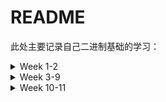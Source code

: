# README

此处主要记录自己二进制基础的学习：

<details>
    <summary>Week 1-2</summary>
    <p>
        	实现简单的SGI STL，完成了分配器、迭代器、萃取机制以及vector容器
    </p>
    <p>
        	代码实现：https://github.com/Theffth/skr_university/tree/master/Simple_SGI_STL/T_SGI_STL
    </p>
    <p>
        	结题测试：https://github.com/Theffth/skr_university/tree/master/Simple_SGI_STL/finial_test
    </p>
    <p>
        	总结笔记：//TODO
    </p>
</details>
<details>
    <summary>Week 3-9</summary>
    <p>
        学习编译原理，主要参考Stanford的课程cs143和哈工大的教学视频，完成相应lab
    </p>
    <p>
        cool compiler lab代码：https://github.com/Theffth/skr_university/tree/master/compiler
    </p>
    <p>
        总结笔记：https://www.cnblogs.com/Theffth-blog/p/13338386.html
    </p>
</details>
<details>
    <summary>Week 10-11</summary>
    <p>
        参考CSAPP书和南京大学视频，完成CSAPP相关课程的lab
    </p>
    <p>
        目前进度：完成Data Lab,Bomb Lab,Attack Lab,Cache Lab的Part A和Shell Lab
    </p>
    <p>
        项目实现：
    </p>
    <p>
        总结笔记：
    </p>
</details>



